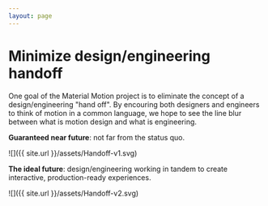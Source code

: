 ```yaml
---
layout: page
---
```


# Minimize design/engineering handoff

One goal of the Material Motion project is to eliminate the concept of a design/engineering "hand
off". By encouring both designers and engineers to think of motion in a common language, we hope to
see the line blur between what is motion design and what is engineering.

**Guaranteed near future**: not far from the status quo.

![]({{ site.url }}/assets/Handoff-v1.svg)

**The ideal future**: design/engineering working in tandem to create interactive, production-ready
experiences.

![]({{ site.url }}/assets/Handoff-v2.svg)

